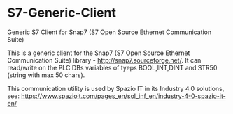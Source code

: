 # S7-Generic-Client
Generic S7 Client for Snap7 (S7 Open Source Ethernet Communication Suite)

This is a generic client for the Snap7 (S7 Open Source Ethernet Communication Suite) library - http://snap7.sourceforge.net/.
It can read/write on the PLC DBs variables of tyeps BOOL,INT,DINT and STR50 (string with max 50 chars).

This communication utility is used by Spazio IT in its Industry 4.0 solutions, see:
https://www.spazioit.com/pages_en/sol_inf_en/industry-4-0-spazio-it-en/

